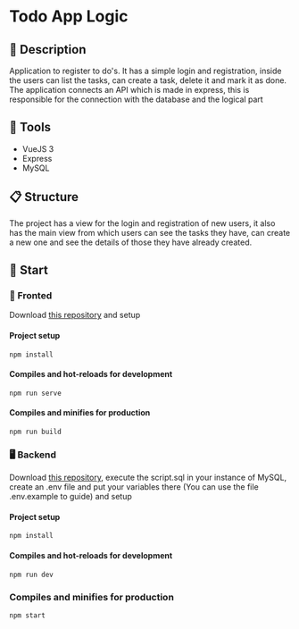 # Todo App Logic

## 📖 Description
Application to register to do's. It has a simple login and registration, inside the users can list the tasks, can create a task, delete it and mark it as done. The application connects an API which is made in express, this is responsible for the connection with the database and the logical part

## 🔧 Tools
- VueJS 3
- Express
- MySQL

## 📋 Structure
The project has a view for the login and registration of new users, it also has the main view from which users can see the tasks they have, can create a new one and see the details of those they have already created.

## 🚀 Start

### 👀 Fronted

Download [this repository](https://github.com/Juan961/todo-app) and setup

#### Project setup
```
npm install
```

#### Compiles and hot-reloads for development
```
npm run serve
```

#### Compiles and minifies for production
```
npm run build
```

### 🖥️ Backend

Download [this repository](https://github.com/Juan961/todo-app-logic), execute the script.sql in your instance of MySQL, create an .env file and put your variables there (You can use the file .env.example to guide) and setup 

#### Project setup
```
npm install
```

#### Compiles and hot-reloads for development
```
npm run dev
```
### Compiles and minifies for production
```
npm start
```
